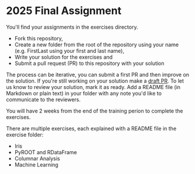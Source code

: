 # 2025 Final Assignment

You'll find your assignments in the exercises directory.
- Fork this repository,
- Create a new folder from the root of the repository using your name (e.g. FirstLast using your first and last name),
- Write your solution for the exercises and
- Submit a pull request (PR) to this repository with your solution

The process can be iterative, you can submit a first PR and then improve on the solution.
If you're still working on your solution make a [draft PR](https://github.blog/2019-02-14-introducing-draft-pull-requests/). To let us know to review your solution, mark it as ready.
Add a README file (in Markdown or plain text) in your folder with any note you'd like to communicate to the reviewers.

You will have 2 weeks from the end of the training perion to complete the exercises.

There are multiple exercises, each explained with a README file in the exercise folder:
- Iris
- PyROOT and RDataFrame
- Columnar Analysis
- Machine Learning


